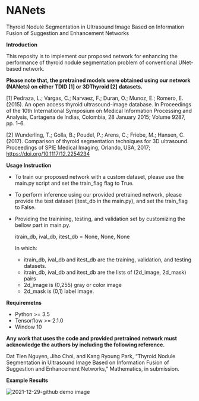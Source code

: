 # NANets
Thyroid Nodule Segmentation in Ultrasound Image Based on Information Fusion of Suggestion and Enhancement Networks

**Introduction**

This reposity is to implement our proposed network for enhancing the performance of thyroid nodule segmentation problem of conventional UNet-based network.

**Please note that, the pretrained models were obtained using our network (NANets) on either TDID [1] or 3DThyroid  [2] datasets.**

[1] Pedraza, L.; Vargas, C.; Narvaez, F.; Duran, O.; Munoz, E.; Romero, E. (2015). An open access thyroid ultrasound-image database. In Proceedings of the 10th International Symposium on Medical Information Processing and Analysis, Cartagena de Indias, Colombia, 28 January 2015; Volume 9287, pp. 1–6.

[2] Wunderling, T.; Golla, B.; Poudel, P.; Arens, C.; Friebe, M.; Hansen, C. (2017). Comparison of thyroid segmentation techniques for 3D ultrasound. Proceedings of SPIE Medical Imaging, Orlando, USA, 2017; https://doi.org/10.1117/12.2254234


**Usage Instruction**
- To train our proposed network with a custom dataset, please use the main.py script and set the train_flag flag to True.
- To perform inference using our provided pretrained network, please provide the test dataset (itest_db in the main.py), and set the train_flag to False.
- Providing the trainining, testing, and validation set by customizing the bellow part in main.py.

    itrain_db, ival_db, itest_db = None, None, None

    In which: 
    - itrain_db, ival_db and itest_db are the training, validation, and testing datasets.
    - itrain_db, ival_db and itest_db are the lists of (2d_image, 2d_mask) pairs
    - 2d_image is (0,255) gray or color image
    - 2d_mask is (0,1) label image. 

**Requiremetns**
- Python >= 3.5
- Tensorflow >= 2.1.0
- Window 10

**Any work that uses the code and provided pretrained network must acknowledge the authors by including the following reference.**

Dat Tien Nguyen, Jiho Choi, and Kang Ryoung Park, “Thyroid Nodule Segmentation in Ultrasound Image Based on Information Fusion of Suggestion and Enhancement Networks,” Mathematics, in submission.




**Example Results**

![2021-12-29-github demo image](https://user-images.githubusercontent.com/13897797/147631167-353e8303-670b-444d-b639-6c58a6c3c649.png)
